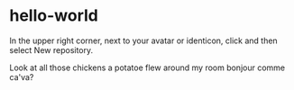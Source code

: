 # hello-world
In the upper right corner, next to your avatar or identicon, click  and then select New repository.

Look at all those chickens
a potatoe flew around my room
bonjour comme ca'va? 
